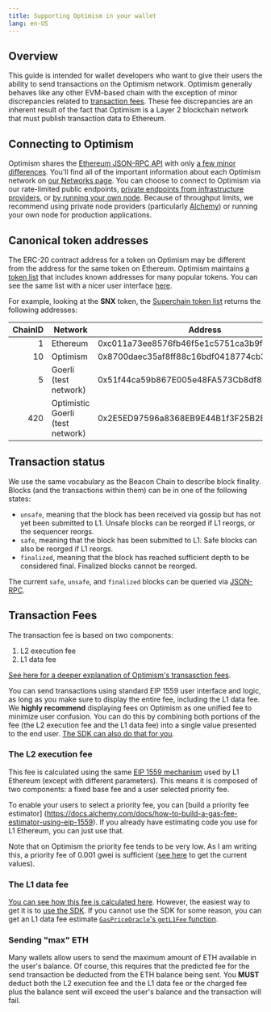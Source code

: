 ```yaml
---
title: Supporting Optimism in your wallet
lang: en-US
---
```


## Overview

This guide is intended for wallet developers who want to give their users the ability to send transactions on the Optimism network.
Optimism generally behaves like any other EVM-based chain with the exception of minor discrepancies related to [transaction fees](#transaction-fees).
These fee discrepancies are an inherent result of the fact that Optimism is a Layer 2 blockchain network that must publish transaction data to Ethereum.

## Connecting to Optimism

Optimism shares the [Ethereum JSON-RPC API](https://eth.wiki/json-rpc/API) with only [a few minor differences](../developers/build/json-rpc.md).
You'll find all of the important information about each Optimism network on [our Networks page](../useful-tools/networks.md).
You can choose to connect to Optimism via our rate-limited public endpoints, [private endpoints from infrastructure providers](../useful-tools/networks.md), or [by running your own node](../developers/build/run-a-node/).
Because of throughput limits, we recommend using private node providers (particularly [Alchemy](https://www.alchemy.com/optimism)) or running your own node for production applications.

## Canonical token addresses

The ERC-20 contract address for a token on Optimism may be different from the address for the same token on Ethereum.
Optimism maintains [a token list](https://static.optimism.io/optimism.tokenlist.json) that includes known addresses for many popular tokens.
You can see the same list with a nicer user interface [here](https://tokenlists.org/token-list?url=https://static.optimism.io/optimism.tokenlist.json).

For example, looking at the **SNX** token, the [Superchain token list](https://static.optimism.io/optimism.tokenlist.json) returns the following addresses:

| ChainID | Network | Address |
| -: | - | - |
| 1  | Ethereum    | 0xc011a73ee8576fb46f5e1c5751ca3b9fe0af2a6f |
| 10 | Optimism    | 0x8700daec35af8ff88c16bdf0418774cb3d7599b4
| 5 | Goerli (test network) | 0x51f44ca59b867E005e48FA573Cb8df83FC7f7597
| 420 | Optimistic Goerli (test network) | 0x2E5ED97596a8368EB9E44B1f3F25B2E813845303



## Transaction status

We use the same vocabulary as the Beacon Chain to describe block finality. 
Blocks (and the transactions within them) can be in one of the following states:

- `unsafe`, meaning that the block has been received via gossip but has not yet been submitted to L1. Unsafe blocks can be reorged if L1 reorgs, or the sequencer reorgs.
- `safe`, meaning that the block has been submitted to L1. Safe blocks can also be reorged if L1 reorgs.
- `finalized`, meaning that the block has reached sufficient depth to be considered final. Finalized blocks cannot be reorged.

The current `safe`, `unsafe`, and `finalized` blocks can be queried via [JSON-RPC](../developers/build/json-rpc.md#optimism-syncstatus).

## Transaction Fees

The transaction fee is based on two components:

1. L2 execution fee
1. L1 data fee

[See here for a deeper explanation of Optimism's transasction fees](../developers/build/transaction-fees.md).

You can send transactions using standard EIP 1559 user interface and logic, as long as you make sure to display the entire fee, including the L1 data fee. 
We **highly recommend** displaying fees on Optimism as one unified fee to minimize user confusion.
You can do this by combining both portions of the fee (the L2 execution fee and the L1 data fee) into a single value presented to the end user.
[The SDK can also do that for you](https://github.com/ethereum-optimism/optimism-tutorial/tree/main/sdk-estimate-gas).


### The L2 execution fee

This fee is calculated using the same [EIP 1559 mechanism](https://eips.ethereum.org/EIPS/eip-1559) used by L1 Ethereum (except with different parameters). This means it is composed of two components: a fixed base fee and a user selected priority fee.

To enable your users to select a priority fee, you can [build a priority fee estimator]
(https://docs.alchemy.com/docs/how-to-build-a-gas-fee-estimator-using-eip-1559).
If you already have estimating code you use for L1 Ethereum, you can just use that.

Note that on Optimism the priority fee tends to be very low. 
As I am writing this, a priority fee of 0.001 gwei is sufficient ([see here](https://optimism.io/gas-tracker) to get the current values).

### The L1 data fee

[You can see how this fee is calculated here](../developers/build/transaction-fees.md#the-l1-data-fee). 
However, the easiest way to get it is to [use the SDK](https://github.com/ethereum-optimism/optimism-tutorial/tree/main/sdk-estimate-gas).
If you cannot use the SDK for some reason, you can get an L1 data fee estimate [`GasPriceOracle`'s `getL1Fee` function](https://optimistic.etherscan.io/address/0x420000000000000000000000000000000000000F#readContract#F3).



### Sending "max" ETH

Many wallets allow users to send the maximum amount of ETH available in the user's balance.
Of course, this requires that the predicted fee for the send transaction be deducted from the ETH balance being sent.
You **MUST** deduct both the L2 execution fee and the L1 data fee or the charged fee plus the balance sent will exceed the user's balance and the transaction will fail.

